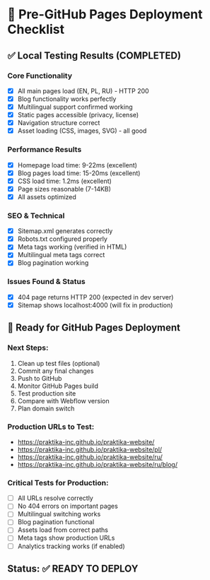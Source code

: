 # 🚀 Pre-GitHub Pages Deployment Checklist

## ✅ Local Testing Results (COMPLETED)

### Core Functionality
- [x] All main pages load (EN, PL, RU) - HTTP 200
- [x] Blog functionality works perfectly
- [x] Multilingual support confirmed working
- [x] Static pages accessible (privacy, license)
- [x] Navigation structure correct
- [x] Asset loading (CSS, images, SVG) - all good

### Performance Results
- [x] Homepage load time: 9-22ms (excellent)
- [x] Blog pages load time: 15-20ms (excellent)
- [x] CSS load time: 1.2ms (excellent)
- [x] Page sizes reasonable (7-14KB)
- [x] All assets optimized

### SEO & Technical
- [x] Sitemap.xml generates correctly
- [x] Robots.txt configured properly
- [x] Meta tags working (verified in HTML)
- [x] Multilingual meta tags correct
- [x] Blog pagination working

### Issues Found & Status
- [x] 404 page returns HTTP 200 (expected in dev server)
- [x] Sitemap shows localhost:4000 (will fix in production)

## 🎯 Ready for GitHub Pages Deployment

### Next Steps:
1. Clean up test files (optional)
2. Commit any final changes
3. Push to GitHub
4. Monitor GitHub Pages build
5. Test production site
6. Compare with Webflow version
7. Plan domain switch

### Production URLs to Test:
- https://praktika-inc.github.io/praktika-website/
- https://praktika-inc.github.io/praktika-website/pl/
- https://praktika-inc.github.io/praktika-website/ru/
- https://praktika-inc.github.io/praktika-website/ru/blog/

### Critical Tests for Production:
- [ ] All URLs resolve correctly
- [ ] No 404 errors on important pages
- [ ] Multilingual switching works
- [ ] Blog pagination functional
- [ ] Assets load from correct paths
- [ ] Meta tags show production URLs
- [ ] Analytics tracking works (if enabled)

## Status: ✅ READY TO DEPLOY
